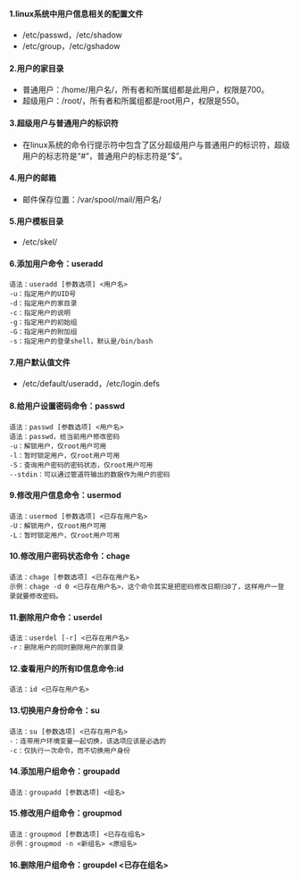 #### 1.linux系统中用户信息相关的配置文件
* /etc/passwd，/etc/shadow
* /etc/group，/etc/gshadow

#### 2.用户的家目录
* 普通用户：/home/用户名/，所有者和所属组都是此用户，权限是700。
* 超级用户：/root/，所有者和所属组都是root用户，权限是550。

#### 3.超级用户与普通用户的标识符
* 在linux系统的命令行提示符中包含了区分超级用户与普通用户的标识符，超级用户的标志符是“#”，普通用户的标志符是“$”。

#### 4.用户的邮箱
* 邮件保存位置：/var/spool/mail/用户名/

#### 5.用户模板目录
* /etc/skel/

#### 6.添加用户命令：useradd
```
语法：useradd [参数选项] <用户名>
-u：指定用户的UID号
-d：指定用户的家目录
-c：指定用户的说明
-g：指定用户的初始组
-G：指定用户的附加组
-s：指定用户的登录shell，默认是/bin/bash
```

#### 7.用户默认值文件
* /etc/default/useradd，/etc/login.defs

#### 8.给用户设置密码命令：passwd
```
语法：passwd [参数选项] <用户名>
语法：passwd，给当前用户修改密码
-u：解锁用户，仅root用户可用
-l：暂时锁定用户，仅root用户可用
-S：查询用户密码的密码状态，仅root用户可用
--stdin：可以通过管道符输出的数据作为用户的密码
```

#### 9.修改用户信息命令：usermod
```
语法：usermod [参数选项] <已存在用户名>
-U：解锁用户，仅root用户可用
-L：暂时锁定用户，仅root用户可用
```

#### 10.修改用户密码状态命令：chage
```
语法：chage [参数选项] <已存在用户名>
示例：chage -d 0 <已存在用户名>，这个命令其实是把密码修改日期归0了，这样用户一登录就要修改密码。
```

#### 11.删除用户命令：userdel
```
语法：userdel [-r] <已存在用户名>
-r：删除用户的同时删除用户的家目录
```

#### 12.查看用户的所有ID信息命令:id
```
语法：id <已存在用户名>
```

#### 13.切换用户身份命令：su
```
语法：su [参数选项] <已存在用户名>
-：连带用户环境变量一起切换，该选项应该是必选的
-c：仅执行一次命令，而不切换用户身份
```

#### 14.添加用户组命令：groupadd
```
语法：groupadd [参数选项] <组名>
```

#### 15.修改用户组命令：groupmod
```
语法：groupmod [参数选项] <已存在组名>
示例：groupmod -n <新组名> <原组名>
```

#### 16.删除用户组命令：groupdel <已存在组名>


